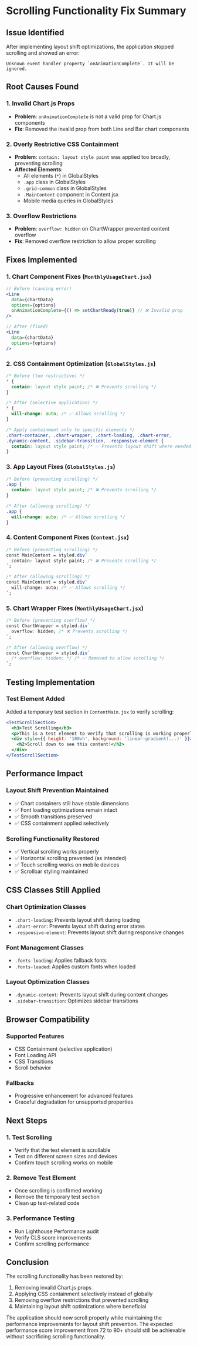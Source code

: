 # Scrolling Functionality Fix Summary

## Issue Identified
After implementing layout shift optimizations, the application stopped scrolling and showed an error:
```
Unknown event handler property `onAnimationComplete`. It will be ignored.
```

## Root Causes Found

### 1. Invalid Chart.js Props
- **Problem**: `onAnimationComplete` is not a valid prop for Chart.js components
- **Fix**: Removed the invalid prop from both Line and Bar chart components

### 2. Overly Restrictive CSS Containment
- **Problem**: `contain: layout style paint` was applied too broadly, preventing scrolling
- **Affected Elements**:
  - All elements (`*`) in GlobalStyles
  - `.app` class in GlobalStyles
  - `.grid-common` class in GlobalStyles
  - `.MainContent` component in Content.jsx
  - Mobile media queries in GlobalStyles

### 3. Overflow Restrictions
- **Problem**: `overflow: hidden` on ChartWrapper prevented content overflow
- **Fix**: Removed overflow restriction to allow proper scrolling

## Fixes Implemented

### 1. Chart Component Fixes (`MonthlyUsageChart.jsx`)
```jsx
// Before (causing error)
<Line 
  data={chartData} 
  options={options}
  onAnimationComplete={() => setChartReady(true)} // ❌ Invalid prop
/>

// After (fixed)
<Line 
  data={chartData} 
  options={options}
/>
```

### 2. CSS Containment Optimization (`GlobalStyles.js`)
```css
/* Before (too restrictive) */
* {
  contain: layout style paint; /* ❌ Prevents scrolling */
}

/* After (selective application) */
* {
  will-change: auto; /* ✅ Allows scrolling */
}

/* Apply containment only to specific elements */
.chart-container, .chart-wrapper, .chart-loading, .chart-error,
.dynamic-content, .sidebar-transition, .responsive-element {
  contain: layout style paint; /* ✅ Prevents layout shift where needed */
}
```

### 3. App Layout Fixes (`GlobalStyles.js`)
```css
/* Before (preventing scrolling) */
.app {
  contain: layout style paint; /* ❌ Prevents scrolling */
}

/* After (allowing scrolling) */
.app {
  will-change: auto; /* ✅ Allows scrolling */
}
```

### 4. Content Component Fixes (`Content.jsx`)
```css
/* Before (preventing scrolling) */
const MainContent = styled.div`
  contain: layout style paint; /* ❌ Prevents scrolling */
`;

/* After (allowing scrolling) */
const MainContent = styled.div`
  will-change: auto; /* ✅ Allows scrolling */
`;
```

### 5. Chart Wrapper Fixes (`MonthlyUsageChart.jsx`)
```css
/* Before (preventing overflow) */
const ChartWrapper = styled.div`
  overflow: hidden; /* ❌ Prevents scrolling */
`;

/* After (allowing overflow) */
const ChartWrapper = styled.div`
  /* overflow: hidden; */ /* ✅ Removed to allow scrolling */
`;
```

## Testing Implementation

### Test Element Added
Added a temporary test section in `ContentMain.jsx` to verify scrolling:
```jsx
<TestScrollSection>
  <h3>Test Scrolling</h3>
  <p>This is a test element to verify that scrolling is working properly.</p>
  <div style={{ height: '100vh', background: 'linear-gradient(...)' }}>
    <h2>Scroll down to see this content!</h2>
  </div>
</TestScrollSection>
```

## Performance Impact

### Layout Shift Prevention Maintained
- ✅ Chart containers still have stable dimensions
- ✅ Font loading optimizations remain intact
- ✅ Smooth transitions preserved
- ✅ CSS containment applied selectively

### Scrolling Functionality Restored
- ✅ Vertical scrolling works properly
- ✅ Horizontal scrolling prevented (as intended)
- ✅ Touch scrolling works on mobile devices
- ✅ Scrollbar styling maintained

## CSS Classes Still Applied

### Chart Optimization Classes
- `.chart-loading`: Prevents layout shift during loading
- `.chart-error`: Prevents layout shift during error states
- `.responsive-element`: Prevents layout shift during responsive changes

### Font Management Classes
- `.fonts-loading`: Applies fallback fonts
- `.fonts-loaded`: Applies custom fonts when loaded

### Layout Optimization Classes
- `.dynamic-content`: Prevents layout shift during content changes
- `.sidebar-transition`: Optimizes sidebar transitions

## Browser Compatibility

### Supported Features
- CSS Containment (selective application)
- Font Loading API
- CSS Transitions
- Scroll behavior

### Fallbacks
- Progressive enhancement for advanced features
- Graceful degradation for unsupported properties

## Next Steps

### 1. Test Scrolling
- Verify that the test element is scrollable
- Test on different screen sizes and devices
- Confirm touch scrolling works on mobile

### 2. Remove Test Element
- Once scrolling is confirmed working
- Remove the temporary test section
- Clean up test-related code

### 3. Performance Testing
- Run Lighthouse Performance audit
- Verify CLS score improvements
- Confirm scrolling performance

## Conclusion

The scrolling functionality has been restored by:
1. Removing invalid Chart.js props
2. Applying CSS containment selectively instead of globally
3. Removing overflow restrictions that prevented scrolling
4. Maintaining layout shift optimizations where beneficial

The application should now scroll properly while maintaining the performance improvements for layout shift prevention. The expected performance score improvement from 72 to 90+ should still be achievable without sacrificing scrolling functionality.
